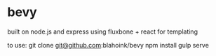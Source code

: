 bevy
=======

built on node.js and express
using fluxbone + react for templating

to use:
	git clone git@github.com:blahoink/bevy
	npm install
	gulp serve

